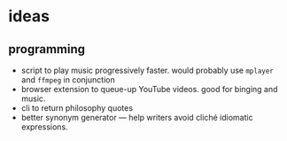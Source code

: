 # ideas
## programming
- script to play music progressively faster. would probably use `mplayer` and `ffmpeg` in conjunction
- browser extension to queue-up YouTube videos. good for binging and music.
- cli to return philosophy quotes
- better synonym generator — help writers avoid cliché idiomatic expressions.
